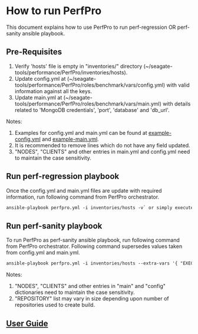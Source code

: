 # How to run PerfPro

This document explains how to use PerfPro to run perf-regression OR perf-sanity ansible playbook.

## Pre-Requisites

1.  Verify 'hosts' file is empty in "inventories/" directory (~/seagate-tools/performance/PerfPro/inventories/hosts).  
2.  Update config.yml at (~/seagate-tools/performance/PerfPro/roles/benchmark/vars/config.yml) with valid information against all the keys.
3.  Update main.yml at (~/seagate-tools/performance/PerfPro/roles/benchmark/vars/main.yml) with details related to 'MongoDB credentials', 'port', 'database' and 'db_url'.

Notes:
1.  Examples for config.yml and main.yml can be found at [example-config.yml](https://github.com/Seagate/seagate-tools/blob/main/performance/PerfPro/docs/example-config.yml) and [example-main.yml](https://github.com/Seagate/seagate-tools/blob/main/performance/PerfPro/docs/example-main.yml).
2.  It is recommended to remove lines which do not have any field updated.   
3.  "NODES", "CLIENTS" and other entries in main.yml and config.yml need to maintain the case sensitivity.

## Run perf-regression playbook

Once the config.yml and main.yml files are update with required information, run  following command from PerfPro orchestrator.
```txt
ansible-playbook perfpro.yml -i inventories/hosts -v` or simply execute `$ run.sh
```

## Run perf-sanity playbook

To run PerfPro as perf-sanity ansible playbook, run following command from PerfPro orchestrator. Following command supersedes values taken from config.yml and main.yml.
```txt
ansible-playbook perfpro.yml -i inventories/hosts --extra-vars '{ "EXECUTION_TYPE" : "sanity" ,"REPOSITORY":[{ "category": "motr", "repo": "cortx-motr", "branch": "k8s", "commit": "a1234b" }, { "category": "rgw", "repo": "cortx-rgw", "branch": "dev", "commit": "c5678d" }, { "category": "hare", "repo": "cortx-hare", "branch": "main", "commit": "e9876f" }],"PR_ID" : "cortx-rgw/1234" , "USER":"Username","GID" : "1234", "NODES":{"1": "node1.loc.seagate.com", "2": "node2.loc.seagate.com", "3": "node2.loc.seagate.com"} , "CLIENTS":{"1": "client1.loc.seagate.com"} , "main":{"db_server": "db.server.seagate.com", "db_port": "27017", "db_name": "sanity_db", "db_user": "db_username", "db_passwd": "db_password", "db_database": "performance_database", "db_url": "mongodb://db.hostname.seagate.com:27017/"}, "config":{"CLUSTER_PASS": "password", "END_POINTS": "s3.seagate.com" }}' -v
```

Notes:

1.  "NODES", "CLIENTS" and other entries in "main" and "config" dictionaries need to maintain the case sensitivity.
2.  "REPOSITORY" list may vary in size depending upon number of repositories used to create build.

## [User Guide](https://github.com/Seagate/seagate-tools/blob/main/performance/PerfPro/docs/user-guide.md)
